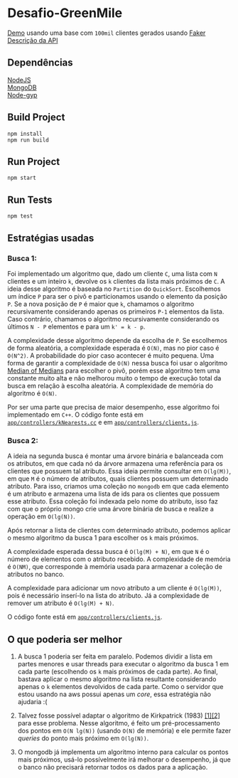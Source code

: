 # Desafio-GreenMile

[Demo](http://ec2-18-231-176-67.sa-east-1.compute.amazonaws.com:3000/) usando uma base com `100mil` clientes gerados usando [Faker](https://www.npmjs.com/package/faker)  
[Descrição da API](http://ec2-18-231-176-67.sa-east-1.compute.amazonaws.com:3000/api)

## Dependências
[NodeJS](https://nodejs.org/)  
[MongoDB](https://www.mongodb.com/)  
[Node-gyp](https://github.com/nodejs/node-gyp)  

## Build Project
```
npm install
npm run build
```

## Run Project
```
npm start
```

## Run Tests
```
npm test
```

## Estratégias usadas

### Busca 1:  
Foi implementado um algoritmo que, dado um cliente `C`, uma lista com `N` clientes e um inteiro `k`, devolve os  `k` clientes da lista mais próximos de `C`. A ideia desse algoritmo é baseada no `Partition` do `QuickSort`. Escolhemos um índice `P` para ser o pivô e particionamos usando o elemento da posição `P`. Se a nova posição de `P` é maior que `k`, chamamos o algoritmo recursivamente considerando apenas os primeiros `P-1` elementos da lista. Caso contrário, chamamos o algoritmo recursivamente considerando os últimos `N - P` elementos e para um `k' = k - p`. 

A complexidade desse algoritmo depende da escolha de `P`. Se escolhemos de forma aleatória, a complexidade esperada é `O(N)`, mas no pior caso é `O(N^2)`. A probabilidade do pior caso acontecer é muito pequena. Uma forma de garantir a complexidade de `O(N)` nessa busca foi usar o algoritmo [Median of Medians](https://en.wikipedia.org/wiki/Median_of_medians) para escolher o pivô, porém esse algoritmo tem uma constante muito alta e não melhorou muito o tempo de execução total da busca em relação à escolha aleatória. A complexidade de memória do algoritmo é `O(N)`. 

Por ser uma parte que precisa de maior desempenho, esse algoritmo foi implementado em `C++`. O código fonte está em [`app/controllers/kNearests.cc`](https://github.com/mauroberto/Desafio-GreenMile/blob/master/app/controllers/kNearests.cc) e em [`app/controllers/clients.js`](https://github.com/mauroberto/Desafio-GreenMile/blob/master/app/controllers/clients.js).

### Busca 2:
A ideia na segunda busca é montar uma árvore binária e balanceada com os atributos, em que cada nó da árvore armazena uma referência para os clientes que possuem tal atributo. Essa ideia permite consultar em `O(lg(M))`, em que `M` é o número de atributos, quais clientes possuem um determinado atributo. Para isso, criamos uma coleção no `mongodb` em que cada elemento é um atributo e armazena uma lista de ids para os clientes que possuem esse atributo. Essa coleção foi indexada pelo nome do atributo, isso faz com que o próprio mongo crie uma árvore binária de busca e realize a operação em `O(lg(N))`.

Após retornar a lista de clientes com determinado atributo, podemos aplicar o mesmo algoritmo da busca 1 para escolher os `k` mais próximos.

A complexidade esperada dessa busca é `O(lg(M) + N)`, em que `N` é o número de elementos com o atributo recebido. A complexidade de memória é `O(NM)`, que corresponde à memória usada para armazenar a coleção de atributos no banco.

A complexidade para adicionar um novo atributo a um cliente é `O(lg(M))`, pois é necessário inserí-lo na lista do atributo. Já a complexidade de remover um atributo é `O(lg(M) + N)`. 

O código fonte está em [`app/controllers/clients.js`](https://github.com/mauroberto/Desafio-GreenMile/blob/master/app/controllers/clients.js).

## O que poderia ser melhor

1) A busca 1 poderia ser feita em paralelo. Podemos dividir a lista em partes menores e usar threads para executar o algoritmo da busca 1 em cada parte (escolhendo os `k` mais próximos de cada parte). Ao final, bastava aplicar o mesmo algoritmo na lista resultante considerando apenas o `k` elementos devolvidos de cada parte. Como o servidor que estou usando na aws possui apenas um *core*, essa estratégia não ajudaria :(

2) Talvez fosse possível adaptar o algoritmo de Kirkpatrick (1983) [[1]](http://www.ic.unicamp.br/~rezende/ensino/mo619/Voronoi-diagrams-Delaunay-triangulation-Slides.pdf)[[2]](http://cglab.ca/~cdillaba/comp5008/kirkpatrick.html) para esse problema. Nesse algoritmo, é feito um pré-processamento dos pontos em `O(N lg(N))` (usando `O(N)` de memória) e ele permite fazer *queries* do ponto mais próximo em `O(lg(N))`.

3) O mongodb já implementa um algoritmo interno para calcular os pontos mais próximos, usá-lo possívelmente irá melhorar o desempenho, já que o banco não precisará retornar todos os dados para a aplicação. 
